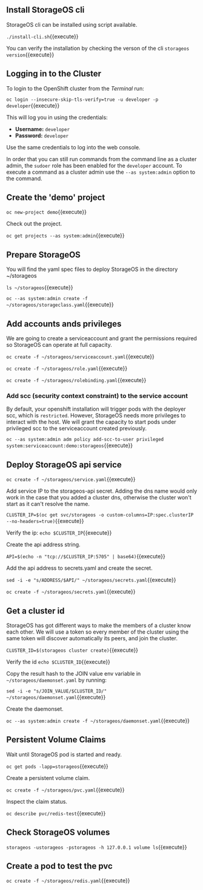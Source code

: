 ## Install StorageOS cli

StorageOS cli can be installed using script available. 

``./install-cli.sh``{{execute}}

You can verify the installation by checking the verson of the cli ``storageos version``{{execute}}

## Logging in to the Cluster

To login to the OpenShift cluster from the _Terminal_ run:

``oc login --insecure-skip-tls-verify=true -u developer -p developer``{{execute}}

This will log you in using the credentials:

* **Username:** ``developer``
* **Password:** ``developer``

Use the same credentials to log into the web console.

In order that you can still run commands from the command line as a cluster
admin, the ``sudoer`` role has been enabled for the ``developer`` account.
To execute a command as a cluster admin use the ``--as system:admin`` option
to the command.

## Create the 'demo' project

``oc new-project demo``{{execute}}

Check out the project.

``oc get projects --as system:admin``{{execute}}

## Prepare StorageOS

You will find the yaml spec files to deploy StorageOS in the directory ~/storageos 

``ls ~/storageos``{{execute}}

``oc --as system:admin create -f ~/storageos/storageclass.yaml``{{execute}}


## Add accounts ands privileges 

We are going to create a serviceaccount and grant the permissions required so StorageOS can operate at full capacity.

``oc create -f ~/storageos/serviceaccount.yaml``{{execute}}

``oc create -f ~/storageos/role.yaml``{{execute}}

``oc create -f ~/storageos/rolebinding.yaml``{{execute}}

### Add scc (security context constraint) to the service account

By default, your openshift installation will trigger pods with the deployer scc, which is ``restricted``. However, StorageOS needs more privileges to interact with the host. 
We will grant the capacity to start pods under privileged scc to the serviceaccount created previously.

``oc --as system:admin adm policy add-scc-to-user privileged system:serviceaccount:demo:storageos``{{execute}}


## Deploy StorageOS api service

``oc create -f ~/storageos/service.yaml``{{execute}}

Add service IP to the storageos-api secret. Adding the dns name would only work in the case that you added a cluster dns, otherwise the cluster won't start as it can't resolve the name.

``CLUSTER_IP=$(oc get svc/storageos -o custom-columns=IP:spec.clusterIP --no-headers=true)``{{execute}}

Verify the ip: ``echo $CLUSTER_IP``{{execute}}

Create the api address string.

``API=$(echo -n "tcp://$CLUSTER_IP:5705" | base64)``{{execute}}

Add the api address to secrets.yaml and create the secret. 

``sed -i -e "s/ADDRESS/$API/" ~/storageos/secrets.yaml``{{execute}}

``oc create -f ~/storageos/secrets.yaml``{{execute}}

## Get a cluster id

StorageOS has got different ways to make the members of a cluster know each other. We will use a token so every member of the cluster using the same token will discover automatically its peers, and join the cluster.

``CLUSTER_ID=$(storageos cluster create)``{{execute}}

Verify the id ``echo $CLUSTER_ID``{{execute}}

Copy the result hash to the JOIN value env variable in ``~/storageos/daemonset.yaml`` by running:

``sed -i -e "s/JOIN_VALUE/$CLUSTER_ID/" ~/storageos/daemonset.yaml``{{execute}}

Create the daemonset.

``oc --as system:admin create -f ~/storageos/daemonset.yaml``{{execute}}

## Persistent Volume Claims

Wait until StorageOS pod is started and ready.

``oc get pods -lapp=storageos``{{execute}}

Create a persistent volume claim.

``oc create -f ~/storageos/pvc.yaml``{{execute}}

Inspect the claim status.

``oc describe pvc/redis-test``{{execute}}

## Check StorageOS volumes

``storageos -ustorageos -pstorageos -h 127.0.0.1 volume ls``{{execute}}

## Create a pod to test the pvc

``oc create -f ~/storageos/redis.yaml``{{execute}}
